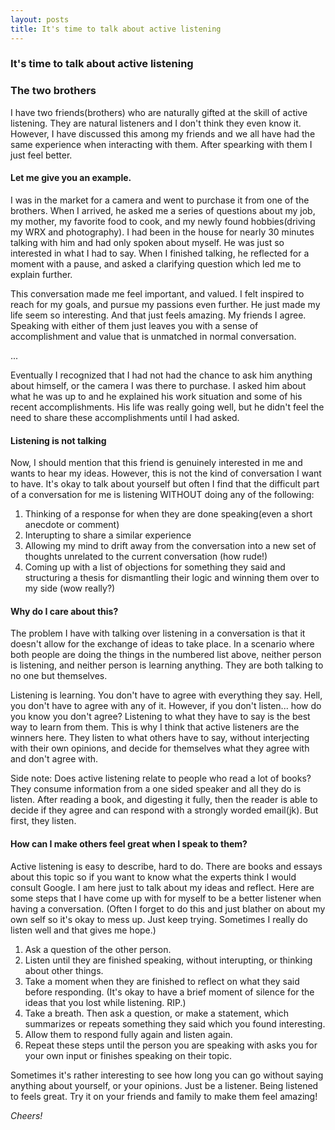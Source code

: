 ```yaml
---
layout: posts
title: It's time to talk about active listening
---
```


### It's time to talk about active listening

### The two brothers

I have two friends(brothers) who are naturally gifted at the skill of active listening. They are natural listeners and I don't think they even know it. However, I have discussed this among my friends and we all have had the same experience when interacting with them. After spearking with them I just feel better.

#### Let me give you an example.

I was in the market for a camera and went to purchase it from one of the brothers. When I arrived, he asked me a series of questions about my job, my mother, my favorite food to cook, and my newly found hobbies(driving my WRX and photography). I had been in the house for nearly 30 minutes talking with him and had only spoken about myself. He was just so interested in what I had to say. When I finished talking, he reflected for a moment with a pause, and asked a clarifying question which led me to explain further.

This conversation made me feel important, and valued. I felt inspired to reach for my goals, and pursue my passions even further. He just made my life seem so interesting. And that just feels amazing. My friends I agree. Speaking with either of them just leaves you with a sense of accomplishment and value that is unmatched in normal conversation.

...

Eventually I recognized that I had not had the chance to ask him anything about himself, or the camera I was there to purchase. I asked him about what he was up to and he explained his work situation and some of his recent accomplishments. His life was really going well, but he didn't feel the need to share these accomplishments until I had asked.

#### Listening is not talking

Now, I should mention that this friend is genuinely interested in me and wants to hear my ideas. However, this is not the kind of conversation I want to have. It's okay to talk about yourself but often I find that the difficult part of a conversation for me is listening WITHOUT doing any of the following:

1. Thinking of a response for when they are done speaking(even a short anecdote or comment)
2. Interupting to share a similar experience
3. Allowing my mind to drift away from the conversation into a new set of thoughts unrelated to the current conversation (how rude!)
4. Coming up with a list of objections for something they said and structuring a thesis for dismantling their logic and winning them over to my side (wow really?)

#### Why do I care about this?

The problem I have with talking over listening in a conversation is that it doesn't allow for the exchange of ideas to take place. In a scenario where both people are doing the things in the numbered list above, neither person is listening, and neither person is learning anything. They are both talking to no one but themselves.

Listening is learning. You don't have to agree with everything they say. Hell, you don't have to agree with any of it. However, if you don't listen... how do you know you don't agree? Listening to what they have to say is the best way to learn from them. This is why I think that active listeners are the winners here. They listen to what others have to say, without interjecting with their own opinions, and decide for themselves what they agree with and don't agree with.

Side note: Does active listening relate to people who read a lot of books? They consume information from a one sided speaker and all they do is listen. After reading a book, and digesting it fully, then the reader is able to decide if they agree and can respond with a strongly worded email(jk). But first, they listen.

#### How can I make others feel great when I speak to them?

Active listening is easy to describe, hard to do. There are books and essays about this topic so if you want to know what the experts think I would consult Google. I am here just to talk about my ideas and reflect. Here are some steps that I have come up with for myself to be a better listener when having a conversation. (Often I forget to do this and just blather on about my own self so it's okay to mess up. Just keep trying. Sometimes I really do listen well and that gives me hope.)

1. Ask a question of the other person.
2. Listen until they are finished speaking, without interupting, or thinking about other things.
3. Take a moment when they are finished to reflect on what they said before responding. (It's okay to have a brief moment of silence for the ideas that you lost while listening. RIP.)
4. Take a breath. Then ask a question, or make a statement, which summarizes or repeats something they said which you found interesting.
5. Allow them to respond fully again and listen again.
6. Repeat these steps until the person you are speaking with asks you for your own input or finishes speaking on their topic.

Sometimes it's rather interesting to see how long you can go without saying anything about yourself, or your opinions. Just be a listener. Being listened to feels great. Try it on your friends and family to make them feel amazing!

_Cheers!_
